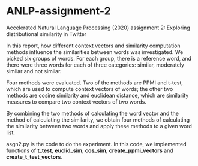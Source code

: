 # ANLP-assignment-2

Accelerated Natural Language Processing (2020) assignment 2: Exploring distributional similarity in Twitter

In this report, how different context vectors and similarity computation methods influence the similarities between words was investigated. We picked six groups of words. For each group, there is a reference word, and there were three words for each of three categories: similar, moderately similar and not similar.

Four methods were evaluated. Two of the methods are PPMI and t-test, which are used to compute context vectors of words; the other two methods are cosine similarity and euclidean distance, which are similarity measures to compare two context vectors of two words.

By combining the two methods of calculating the word vector and the method of calculating the similarity, we obtain four methods of calculating the similarity between two words and apply these methods to a given word list.

asgn2.py is the code to do the experiment. In this code, we implemented functions of **t_test**, **euclid_sim**, **cos_sim**, **create_ppmi_vectors** and **create_t_test_vectors**.
